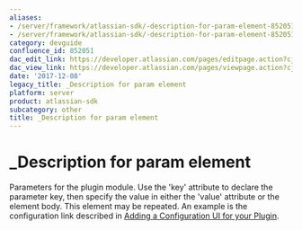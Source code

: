 ```yaml
---
aliases:
- /server/framework/atlassian-sdk/-description-for-param-element-852051.html
- /server/framework/atlassian-sdk/-description-for-param-element-852051.md
category: devguide
confluence_id: 852051
dac_edit_link: https://developer.atlassian.com/pages/editpage.action?cjm=wozere&pageId=852051
dac_view_link: https://developer.atlassian.com/pages/viewpage.action?cjm=wozere&pageId=852051
date: '2017-12-08'
legacy_title: _Description for param element
platform: server
product: atlassian-sdk
subcategory: other
title: _Description for param element
---
```

# \_Description for param element

Parameters for the plugin module. Use the 'key' attribute to declare the parameter key, then specify the value in either the 'value' attribute or the element body. This element may be repeated. An example is the configuration link described in [Adding a Configuration UI for your Plugin](/server/framework/atlassian-sdk/adding-a-configuration-ui-for-your-plugin).
